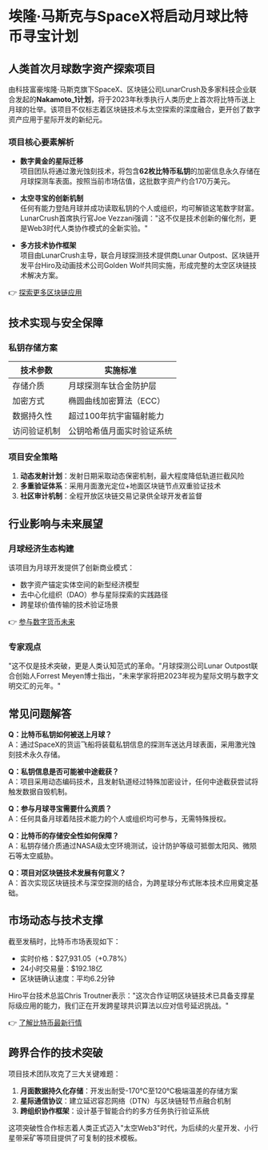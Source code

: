 # 埃隆·马斯克与SpaceX将启动月球比特币寻宝计划  

## 人类首次月球数字资产探索项目  

由科技富豪埃隆·马斯克旗下SpaceX、区块链公司LunarCrush及多家科技企业联合发起的**Nakamoto_1计划**，将于2023年秋季执行人类历史上首次将比特币送上月球的壮举。该项目不仅标志着区块链技术与太空探索的深度融合，更开创了数字资产应用于星际开发的新纪元。

### 项目核心要素解析  

- **数字黄金的星际迁移**  
  项目团队将通过激光蚀刻技术，将包含**62枚比特币私钥**的加密信息永久存储在月球探测车表面。按照当前市场估值，这批数字资产约合170万美元。  

- **太空寻宝的创新机制**  
  任何有能力登陆月球并成功读取私钥的个人或组织，均可解锁这笔数字财富。LunarCrush首席执行官Joe Vezzani强调："这不仅是技术创新的催化剂，更是Web3时代人类协作模式的全新实验。"  

- **多方技术协作框架**  
  项目由LunarCrush主导，联合月球探测技术提供商Lunar Outpost、区块链开发平台Hiro及动画技术公司Golden Wolf共同实施，形成完整的太空区块链技术解决方案。  

👉 [探索更多区块链应用](https://bit.ly/okx_welcome)  

## 技术实现与安全保障  

### 私钥存储方案  

| 技术参数       | 实施标准                   |
|----------------|--------------------------|
| 存储介质       | 月球探测车钛合金防护层     |
| 加密方式       | 椭圆曲线加密算法（ECC）    |
| 数据持久性     | 超过100年抗宇宙辐射能力    |
| 访问验证机制   | 公钥哈希值月面实时验证系统 |

### 项目安全策略  

1. **动态发射计划**：发射日期采取动态保密机制，最大程度降低轨道拦截风险  
2. **多重验证体系**：采用月面激光定位+地面区块链节点双重验证技术  
3. **社区审计机制**：全程开放区块链交易记录供全球开发者监督  

## 行业影响与未来展望  

### 月球经济生态构建  

该项目为月球开发提供了创新商业模式：  
- 数字资产锚定实体空间的新型经济模型  
- 去中心化组织（DAO）参与星际探索的实践路径  
- 跨星球价值传输的技术验证场景  

👉 [参与数字货币未来](https://bit.ly/okx_welcome)  

### 专家观点  

"这不仅是技术突破，更是人类认知范式的革命。"月球探测公司Lunar Outpost联合创始人Forrest Meyen博士指出，"未来学家将把2023年视为星际文明与数字文明交汇的元年。"  

## 常见问题解答  

**Q：比特币私钥如何被送上月球？**  
A：通过SpaceX的货运飞船将装载私钥信息的探测车送达月球表面，采用激光蚀刻技术永久存储。  

**Q：私钥信息是否可能被中途截获？**  
A：项目采用动态编码技术，且发射轨道经过特殊加密设计，任何中途截获尝试将触发数据自毁机制。  

**Q：参与月球寻宝需要什么资质？**  
A：任何具备月球着陆技术能力的个人或组织均可参与，无需特殊授权。  

**Q：比特币的存储安全性如何保障？**  
A：私钥存储介质通过NASA级太空环境测试，设计防护等级可抵御太阳风、微陨石等太空威胁。  

**Q：项目对区块链技术发展有何意义？**  
A：首次实现区块链技术与深空探测的结合，为跨星球分布式账本技术应用奠定基础。  

## 市场动态与技术支撑  

截至发稿时，比特币市场表现如下：  
- 实时价格：$27,931.05（+0.78%）  
- 24小时交易量：$192.18亿  
- 区块链确认速度：平均6.2分钟  

Hiro平台技术总监Chris Troutner表示："这次合作证明区块链技术已具备支撑星际级应用的能力，我们正在开发跨星球共识算法以应对信号延迟挑战。"  

👉 [了解比特币最新行情](https://bit.ly/okx_welcome)  

## 跨界合作的技术突破  

项目技术团队攻克了三大关键难题：  
1. **月面数据持久化存储**：开发出耐受-170℃至120℃极端温差的存储方案  
2. **星际通信协议**：建立延迟容忍网络（DTN）与区块链轻节点融合机制  
3. **跨组织协作框架**：设计基于智能合约的多方任务执行验证系统  

这项突破性合作标志着人类正式迈入"太空Web3"时代，为后续的火星开发、小行星带采矿等项目提供了可复制的技术模板。